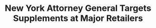 ---
categories: all_articles articles
provider_display: "well.blogs.nytimes.com"
provider_name: "well.blogs.nytimes.com"
favicon_url: http://static01.nyt.com/favicon.ico
title: "New York Attorney General Targets Supplements at Major Retailers"
published: 2015-02-03
source: http://well.blogs.nytimes.com/2015/02/03/new-york-attorney-general-targets-supplements-at-major-retailers/?_r=0
thumbnail: http://graphics8.nytimes.com/images/2015/02/03/science/03wellsupplements33/03wellsupplements33-videoSixteenByNine600.jpg
---
